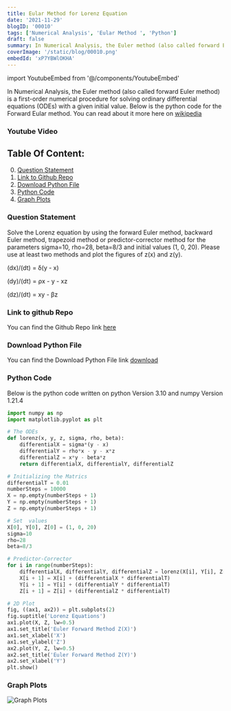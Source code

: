 ```yaml
---
title: Eular Method for Lorenz Equation
date: '2021-11-29'
blogID: '00010'
tags: ['Numerical Analysis', 'Eular Method ', 'Python']
draft: false
summary: In Numerical Analysis, the Euler method (also called forward Euler method) is a first-order numerical procedure for solving ordinary differential equations (ODEs) with a given initial value. Below is the python code for the Forward Eular method.
coverImage: '/static/blog/00010.png'
embedId: 'xP7YBWlOKHA'
---
```


import YoutubeEmbed from '@/components/YoutubeEmbed'

In Numerical Analysis, the Euler method (also called forward Euler method) is a first-order numerical procedure for solving ordinary differential equations (ODEs) with a given initial value. Below is the python code for the Forward Eular method. You can read about it more here on [wikipedia](https://en.wikipedia.org/wiki/Euler_method)

### Youtube Video

<YoutubeEmbed embedId="xP7YBWlOKHA" />

## Table Of Content:

0. [Question Statement](#question-statement)
1. [Link to Github Repo](#link-to-github-repo)
2. [Download Python File](#download-python-file)
3. [Python Code](#python-code)
4. [Graph Plots](#graph-plots)

### Question Statement

Solve the Lorenz equation by using the forward Euler method, backward Euler method, trapezoid method or predictor-corrector method for the parameters sigma=10, rho=28, beta=8/3 and initial values (1, 0, 20). Please use at least two methods and plot the figures of z(x) and z(y).

(dx)/(dt) = δ(y - x)

(dy)/(dt) = ρx - y - xz

(dz)/(dt) = xy - βz

### Link to github Repo

You can find the Github Repo link [here](https://github.com/HassanAMZ/numerical-analysis/blob/homework-002/EularMethod.py)

### Download Python File

You can find the Download Python File link
<a href="/static/blog/00010_1.py" download>download</a>

### Python Code

Below is the python code written on python Version 3.10 and numpy Version 1.21.4

```py
import numpy as np
import matplotlib.pyplot as plt

# The ODEs
def lorenz(x, y, z, sigma, rho, beta):
    differentialX = sigma*(y - x)
    differentialY = rho*x - y - x*z
    differentialZ = x*y - beta*z
    return differentialX, differentialY, differentialZ

# Initializing the Matrics
differentialT = 0.01
numberSteps = 10000
X = np.empty(numberSteps + 1)
Y = np.empty(numberSteps + 1)
Z = np.empty(numberSteps + 1)

# Set  values
X[0], Y[0], Z[0] = (1, 0, 20)
sigma=10
rho=28
beta=8/3

# Predictor-Corrector
for i in range(numberSteps):
    differentialX, differentialY, differentialZ = lorenz(X[i], Y[i], Z[i], sigma, rho, beta)
    X[i + 1] = X[i] + (differentialX * differentialT)
    Y[i + 1] = Y[i] + (differentialY * differentialT)
    Z[i + 1] = Z[i] + (differentialZ * differentialT)

# 2D Plot
fig, ((ax1, ax2)) = plt.subplots(2)
fig.suptitle('Lorenz Equations')
ax1.plot(X, Z, lw=0.5)
ax1.set_title('Euler Forward Method Z(X)')
ax1.set_xlabel('X')
ax1.set_ylabel('Z')
ax2.plot(Y, Z, lw=0.5)
ax2.set_title('Euler Forward Method Z(Y)')
ax2.set_xlabel('Y')
plt.show()
```

### Graph Plots

![Graph Plots](/static/blog/00010_2.png)
